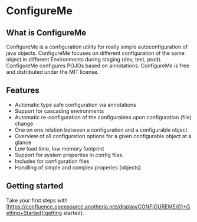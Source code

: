 ConfigureMe
===========

## What is ConfigureMe
ConfigureMe is a configuration utility for really simple autoconfiguration of java objects. ConfigureMe focuses on different configuration of the same object in different Environments during staging (dev, test, prod). ConfigureMe configures POJOs based on annotations.
ConfigureMe is free and distributed under the MIT license.

## Features
* Automatic type safe configuration via annotations
* Support for cascading environments
* Automatic re-configuration of the configurables upon configuration (file) change
* One on one relation between a configuration and a configurable object
* Overview of all configuration options for a given configurable object at a glance
* Low load time, low memory footprint
* Support for system properties in config files.
* Includes for configuration files
* Handling of simple and complex properies (objects).

## Getting started
Take your first steps with [https://confluence.opensource.anotheria.net/display/CONFIGUREME/01+Getting+Started](getting started).
